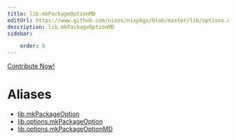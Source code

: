 ```yaml
---
title: lib.mkPackageOptionMD
editUrl: https://www.github.com/nixos/nixpkgs/blob/master/lib/options.nix#L174C5
description: lib.mkPackageOptionMD
sidebar:

    order: 8
---
```


<a href="https://www.github.com/nixos/nixpkgs/blob/master/lib/options.nix#L174C5">Contribute Now!</a>


# Aliases

- [lib.mkPackageOption](/reference/libmkPackageOption)
- [lib.options.mkPackageOption](/reference/liboptions.mkPackageOption)
- [lib.options.mkPackageOptionMD](/reference/liboptions.mkPackageOptionMD)


